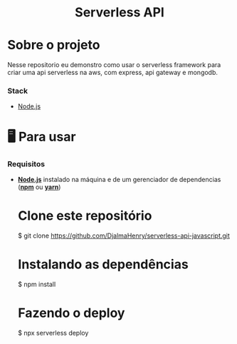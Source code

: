 <p align="center">

  <h1 align="center">Serverless API</h5>
 
  </p>
</p>

# Sobre o projeto

Nesse repositorio eu demonstro como usar o serverless framework para criar uma api serverless na aws, com express, api gateway e mongodb.

### Stack

- [Node.js](https://nodejs.org/)

# 🖥️ Para usar

### Requisitos

- **[Node.js](https://nodejs.org/)** instalado na máquina e de um gerenciador de dependencias (**[npm](https://www.npmjs.com/)** ou **[yarn](https://yarnpkg.com/)**)



  # Clone este repositório
  $ git clone https://github.com/DjalmaHenry/serverless-api-javascript.git

  # Instalando as dependências
  $ npm install

  # Fazendo o deploy
  $ npx serverless deploy
  
